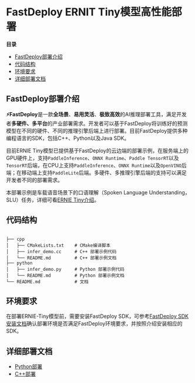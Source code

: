 # FastDeploy ERNIT Tiny模型高性能部署

**目录**
   * [FastDeploy部署介绍](#FastDeploy部署介绍)
   * [代码结构](#代码结构)
   * [环境要求](#环境要求)
   * [详细部署文档](#详细部署文档)

<a name="FastDeploy部署介绍"></a>

## FastDeploy部署介绍

**⚡️FastDeploy**是一款**全场景**、**易用灵活**、**极致高效**的AI推理部署工具，满足开发者**多硬件、多平台**的产业部署需求。开发者可以基于FastDeploy将训练好的预测模型在不同的硬件、不同的推理引擎后端上进行部署。目前FastDeploy提供多种编程语言的SDK，包括C++、Python以及Java SDK。

目前ERNIE Tiny模型已提供基于FastDeploy的云边端的部署示例，在服务端上的GPU硬件上，支持`PaddleInference`、`ONNX Runtime`、`Paddle TensorRT`以及`TensorRT`后端，在CPU上支持`PaddleInference`、`ONNX Runtime`以及`OpenVINO`后端；在移动端上支持`PaddleLite`后端。多硬件、多推理引擎后端的支持可以满足开发者不同的部署需求。

本部署示例是车载语音场景下的口语理解（Spoken Language Understanding，SLU）任务，详细可看[ERNIE Tiny介绍](../README.md)。


<a name="代码结构"></a>

## 代码结构

```text

├── cpp
│   ├── CMakeLists.txt    # CMake编译脚本
│   ├── infer_demo.cc     # C++ 部署示例代码
│   └── README.md         # C++ 部署示例文档
├── python
│   ├── infer_demo.py     # Python 部署示例代码
│   └── README.md         # Python 部署示例文档
└── README.md             # 文档

```



<a name="环境要求"></a>

## 环境要求

在部署ERNIE-Tiny模型前，需要安装FastDeploy SDK，可参考[FastDeploy SDK安装文档](https://github.com/PaddlePaddle/FastDeploy/blob/develop/docs/cn/build_and_install/download_prebuilt_libraries.md)确认部署环境是否满足FastDeploy环境要求，并按照介绍安装相应的SDK。

<a name="详细部署文档"></a>

## 详细部署文档

- [Python部署](python/README.md)
- [C++部署](cpp/README.md)
